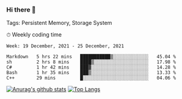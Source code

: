 ### Hi there 👋

Tags: Persistent Memory, Storage System

<!--

[![Anurag's github stats](https://github-readme-stats.vercel.app/api?username=wwyf)](https://github.com/anuraghazra/github-readme-stats)

[![Anurag's github stats](https://github-readme-stats.vercel.app/api?username=wwyf&count_private=true)](https://github.com/anuraghazra/github-readme-stats)


[![Top Langs](https://github-readme-stats.vercel.app/api/top-langs/?username=wwyf&count_private=true&&hide=jupyter%20notebook,html)](https://github.com/anuraghazra/github-readme-stats)



-->


⏱ Weekly coding time

<!--START_SECTION:waka-->
```text
Week: 19 December, 2021 - 25 December, 2021

Markdown   5 hrs 22 mins   ███████████▒░░░░░░░░░░░░░   45.04 % 
sh         2 hrs 8 mins    ████▒░░░░░░░░░░░░░░░░░░░░   17.98 % 
C#         1 hr 42 mins    ███▓░░░░░░░░░░░░░░░░░░░░░   14.28 % 
Bash       1 hr 35 mins    ███▒░░░░░░░░░░░░░░░░░░░░░   13.33 % 
C++        29 mins         █░░░░░░░░░░░░░░░░░░░░░░░░   04.06 % 
```
<!--END_SECTION:waka-->



[![Anurag's github stats](https://github-readme-stats.vercel.app/api?username=wwyf&count_private=true&show_icons=true&hide_border=true)](https://github.com/anuraghazra/github-readme-stats) [![Top Langs](https://github-readme-stats.vercel.app/api/top-langs/?username=wwyf&count_private=true&hide=jupyter%20notebook,html,OpenEdge%20ABL&langs_count=10&layout=compact&hide_border=true)](https://github.com/anuraghazra/github-readme-stats)

<!--

[![willianrod's wakatime stats](https://github-readme-stats.vercel.app/api/wakatime?username=wwyf)](https://github.com/anuraghazra/github-readme-stats)


-->
